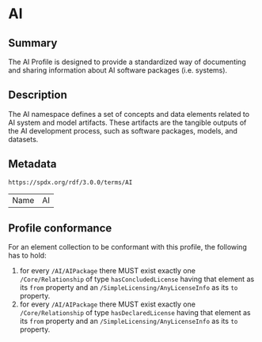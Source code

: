 <!-- Automatically generated by spec-parser v2.3.0 on 2024-07-29T18:25:30.305944+00:00 -->
<!-- SPDX-License-Identifier: Community-Spec-1.0 -->

# AI

## Summary

The AI Profile is designed to provide a standardized way of documenting and
sharing information about AI software packages (i.e. systems).


## Description

The AI namespace defines a set of concepts and data elements related to AI
system and model artifacts. These artifacts are the tangible outputs of the AI
development process, such as software packages, models, and datasets.


## Metadata

`https://spdx.org/rdf/3.0.0/terms/AI`


| | |
|---|---|
| Name | AI |




## Profile conformance

For an element collection to be conformant with this profile,
the following has to hold:

1. for every `/AI/AIPackage` there MUST exist exactly one `/Core/Relationship`
   of type `hasConcludedLicense` having that element as its `from` property
   and an `/SimpleLicensing/AnyLicenseInfo` as its `to` property.
2. for every `/AI/AIPackage` there MUST exist exactly one `/Core/Relationship`
   of type `hasDeclaredLicense` having that element as its `from` property
   and an `/SimpleLicensing/AnyLicenseInfo` as its `to` property.


